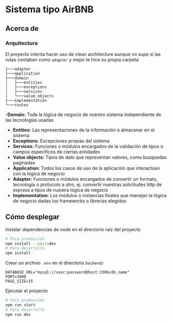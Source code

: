# Sistema tipo AirBNB

## Acerca de

### Arquitectura

El proyecto intenta hacer uso de clean architecture aunque no supe
si las rutas contaban como `adapter` y mejor le hice su propia carpeta

```
├───adapter
├───application
├───domain
│   ├───entities
│   ├───exceptions
│   ├───services
│   └───value_objects
├───implementation
└───routes
```

-**Domain:** Toda la lógica de negocio de nuestro sistema independiente
de las tecnologías usadas

- **Entities:** Las representaciones de la información a almacenar en
  el sistema
- **Exceptions:** Excepciones propias del sistema
- **Services:** Funciones o módulos encargados de la validación de tipos
  o campos específicos de ciertas entidades
- **Value objects:** Tipos de dato que representan valores, como busquedas
  paginadas
- **Application:** Todos los casos de uso de la aplicación que interactúan
  con la lógica de negocio
- **Adapter:** Funciones o módulos encargados de convertir un formato,
  tecnología o protocolo a otro, ej. convertir nuestras solicitudes http
  de express a tipos de nuestra lógica de negocio
- **Implementation:** Los módulos o instancias finales que manejan la
  lógica de negocio dadas los frameworks o librerias elegidos

## Cómo desplegar

Instalar dependencias de node en el directorio raíz del proyecto

```bash
# Para producción
npm install --omit=dev
# Para desarrollo
npm install
```

Crear un archivo `.env` en el directorio `backend/`

```
DATABASE_URL="mysql://user:password@host:3306/db_name"
PORT=3000
PAGE_SIZE=15
```

Ejecutar el proyecto

```bash
# Para producción
npm run start
# Para desarrollo
npm run dev
```
